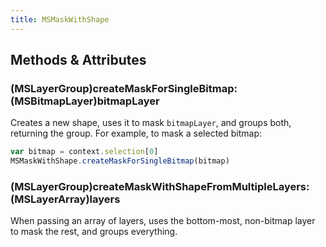 ```yaml
---
title: MSMaskWithShape
---
```


## Methods & Attributes

### (MSLayerGroup)createMaskForSingleBitmap:(MSBitmapLayer)bitmapLayer

Creates a new shape, uses it to mask `bitmapLayer`, and groups both, returning the group. For example, to mask a selected bitmap:

```javascript
var bitmap = context.selection[0]
MSMaskWithShape.createMaskForSingleBitmap(bitmap)
```

### (MSLayerGroup)createMaskWithShapeFromMultipleLayers:(MSLayerArray)layers

When passing an array of layers, uses the bottom-most, non-bitmap layer to mask the rest, and groups everything.
